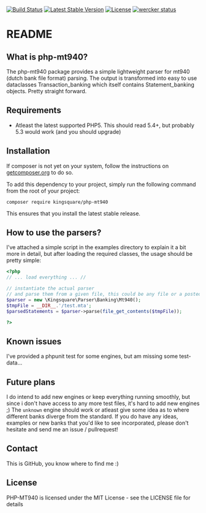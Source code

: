 <!--[![Scrutinizer Quality Score](https://scrutinizer-ci.com/g/fruitl00p/php-mt940/badges/quality-score.png?s=1f4b01cd64b366d6fdfe942e042739902cd4e7cd)](https://scrutinizer-ci.com/g/fruitl00p/php-mt940/)-->
[![Build Status](https://travis-ci.org/codeculturehq/php-mt940.png?branch=master)](https://travis-ci.org/codeculturehq/php-mt940)
[![Latest Stable Version](https://poser.pugx.org/codeculturehq/php-mt940/v/stable.png)](https://packagist.org/packages/codeculturehq/php-mt940)
[![License](https://poser.pugx.org/kingsquare/php-mt940/license.png)](https://packagist.org/packages/kingsquare/php-mt940)
[![wercker status](https://app.wercker.com/status/b2f3d118e17868dcbae011823bae8b1f/s "wercker status")](https://app.wercker.com/project/bykey/b2f3d118e17868dcbae011823bae8b1f)

README
======

What is php-mt940?
----------------

The php-mt940 package provides a simple lightweight parser for mt940 (dutch bank file format) parsing. The output
is transformed into easy to use dataclasses Transaction_banking which itself contains Statement_banking objects. Pretty
straight forward.

Requirements
------------

* Atleast the latest supported PHP5. This should read 5.4+, but probably 5.3 would work (and you should upgrade)

Installation
------------

If composer is not yet on your system, follow the instructions on [getcomposer.org](https://getcomposer.org/doc/00-intro.md#installation-linux-unix-osx) to do so.

To add this dependency to your project, simply run the following command from the root of your project:

``` composer require kingsquare/php-mt940 ```

This ensures that you install the latest stable release.

How to use the parsers?
-------------------

I've attached a simple script in the examples directory to explain it a bit more in detail, but after loading the
required classes, the usage should be pretty simple:

```php
<?php
// ... load everything ... //

// instantiate the actual parser
// and parse them from a given file, this could be any file or a posted string
$parser = new \Kingsquare\Parser\Banking\Mt940();
$tmpFile = __DIR__.'/test.mta';
$parsedStatements = $parser->parse(file_get_contents($tmpFile));

?>
```

Known issues
------------

I've provided a phpunit test for some engines, but am missing some test-data...

Future plans
------------

I do intend to add new engines or keep everything running smoothly, but since i don't have access to any more test files, it's hard to add new engines ;) The `unknown` engine should work or atleast give some idea as to where different banks diverge from the standard. If you do have any ideas, examples or new banks that you'd like to see incorporated, please don't hesitate and send me an issue / pullrequest!

Contact
-------

This is GitHub, you know where to find me :)

License
-------

PHP-MT940 is licensed under the MIT License - see the LICENSE file for details
